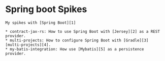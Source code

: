 # Spring boot Spikes
	
	My spikes with [Spring Boot][1]

	* contract-jax-rs: How to use Spring Boot with [Jersey][2] as a REST provider.
	* multi-projects: How to configure Spring Boot with [Gradle][3] [multi-projects][4].
	* my-batis-integration: How use [Mybatis][5] as a persistence provider.

[1]: http://projects.spring.io/spring-boot/
[2]: https://jersey.java.net/
[3]: http://gradle.org/
[4]: http://gradle.org/docs/current/userguide/multi_project_builds.html
[5]: https://mybatis.github.io/mybatis-3/
